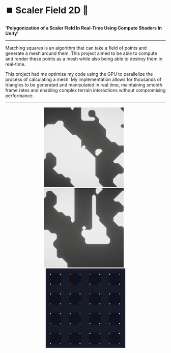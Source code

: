 # ⏹️ Scaler Field 2D 📐

**'Polygonization of a Scaler Field In Real-Time Using Compute Shaders In Unity'**

---

Marching squares is an algorithm that can take a field of points and generate a mesh around them. This project aimed to be able to compute and render these points as a mesh while also being able to destroy them in real-time.

This project had me optimize my code using the GPU to parallelize the process of calculating a mesh. My implementation allows for thousands of triangles to be generated and manipulated in real time, maintaining smooth frame rates and enabling complex terrain interactions without compromising performance.

---

<div align="center">
  <img src="images/O1.png" alt="Otrio Game Image 1" width="250" style="margin-right: 10px;"/>
  <img src="images/O2.png" alt="Otrio Game Image 2" width="250" style="margin-right: 10px;"/>
  <img src="images/O3.png" alt="Otrio Game Image 3" width="250"/>
</div>
